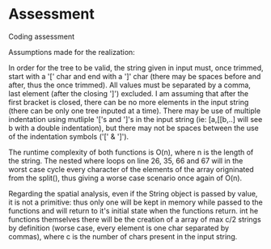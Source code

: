 # Assessment


Coding assessment


Assumptions made for the realization:

In order for the tree to be valid, the string given in input must, once trimmed, start with a '[' char and end with a ']' char (there may be spaces before and after, thus the once trimmed).
All values must be separated by a comma, last element (after the closing ']') excluded.
I am assuming that after the first bracket is closed, there can be no more elements in the input string (there can be only one tree inputed at a time).
There may be use of multiple indentation using mutliple '['s and ']'s in the input string (ie: [a,[[b,..] will see b with a double indentation), but there may not be spaces between the use of the indentation symbols ('[' & ']').



The runtime complexity of both functions is O(n), where n is the length of the string. The nested where loops on line 26, 35, 66 and 67 will in the worst case cycle every character of the elements of the array origninated from the split(), thus giving a worse case scenario once again of O(n).


Regarding the spatial analysis, even if the String object is passed by value, it is not a primitive: thus only one will be kept in memory while passed to the functions and will return to it's initial state when the functions return. int he functions themselves there will be the creation of a array of max c/2 strings by definition (worse case, every element is one char separated by commas), where c is the number of chars present in the input string.
